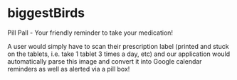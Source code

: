 # biggestBirds

Pill Pall - Your friendly reminder to take your medication!

A user would simply have to scan their prescription label (printed and stuck on the tablets, i.e. take 1 tablet 3 times a day, etc) and our application would automatically parse this image and convert it into Google calendar reminders as well as alerted via a pill box!
